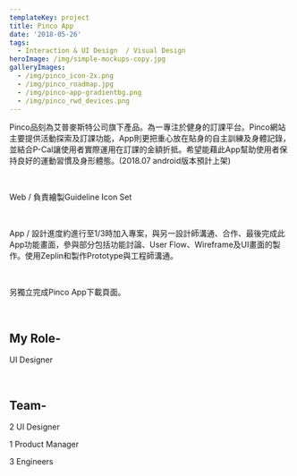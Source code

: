 ```yaml
---
templateKey: project
title: Pinco App
date: '2018-05-26'
tags:
  - Interaction & UI Design  / Visual Design
heroImage: /img/simple-mockups-copy.jpg
galleryImages:
  - /img/pinco_icon-2x.png
  - /img/pinco_roadmap.jpg
  - /img/pinco-app-gradientbg.png
  - /img/pinco_rwd_devices.png
---
```

Pinco品刻為艾普麥斯特公司旗下產品。為一專注於健身的訂課平台。Pinco網站主要提供活動探索及訂課功能，App則更把重心放在貼身的自主訓練及身體記錄，並結合P-Cal讓使用者實際運用在訂課的金額折抵。希望能藉此App幫助使用者保持良好的運動習慣及身形體態。(2018.07 android版本預計上架)

<br/>

Web / 負責繪製Guideline Icon Set

<br/>

App / 設計進度約進行至1/3時加入專案，與另一設計師溝通、合作、最後完成此App功能畫面，參與部分包括功能討論、User Flow、Wireframe及UI畫面的製作。使用Zeplin和製作Prototype與工程師溝通。


<br/>

另獨立完成Pinco App下載頁面。

<br/>

## My Role-

UI Designer

<br/>

## Team-

2 UI Designer

1 Product Manager

3 Engineers
